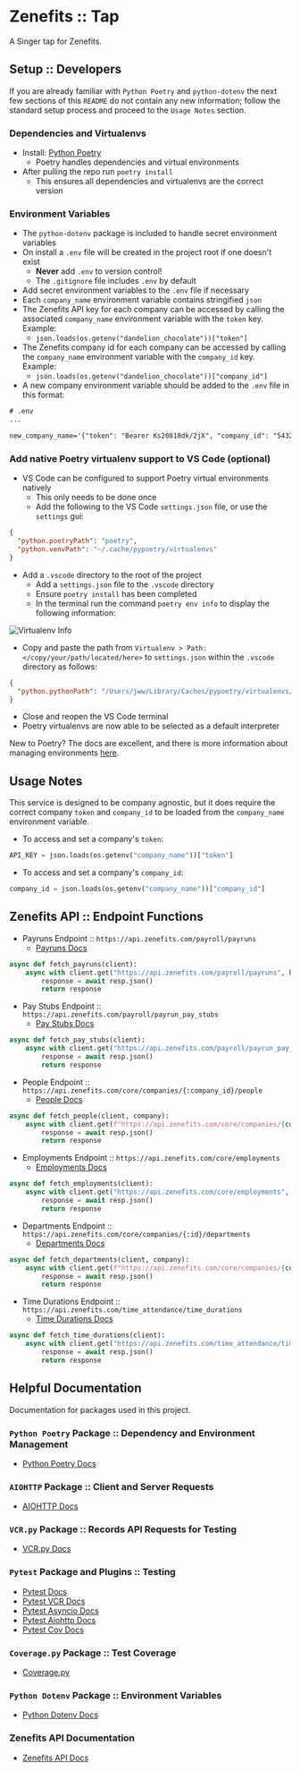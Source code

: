 # Zenefits :: Tap

A Singer tap for Zenefits.

## Setup :: Developers

If you are already familiar with `Python Poetry` and `python-dotenv` the next few sections of this `README` do not contain any new information; follow the standard setup process and proceed to the `Usage Notes` section.

### Dependencies and Virtualenvs

- Install: [Python Poetry](https://python-poetry.org/)
  - Poetry handles dependencies and virtual environments
- After pulling the repo run `poetry install`
  - This ensures all dependencies and virtualenvs are the correct version

### Environment Variables

- The `python-dotenv` package is included to handle secret environment variables
- On install a `.env` file will be created in the project root if one doesn't exist
  - **Never** add `.env` to version control!
  - The `.gitignore` file includes `.env` by default
- Add secret environment variables to the `.env` file if necessary
- Each `company_name` environment variable contains stringified `json`
- The Zenefits API key for each company can be accessed by calling the associated `company_name` environment variable with the `token` key. Example:
  - `json.loads(os.getenv("dandelion_chocolate"))["token"]`
- The Zenefits company id for each company can be accessed by calling the `company_name` environment variable with the `company_id` key. Example:
  - `json.loads(os.getenv("dandelion_chocolate"))["company_id"]`
- A new company environment variable should be added to the `.env` file in this format:

```txt
# .env
...

new_company_name='{"token": "Bearer Ks20818dk/2jX", "company_id": "54321"}'
```

### Add native Poetry virtualenv support to VS Code (optional)

- VS Code can be configured to support Poetry virtual environments natively
  - This only needs to be done once
  - Add the following to the VS Code `settings.json` file, or use the `settings` gui:

```json
{
  "python.poetryPath": "poetry",
  "python.venvPath": "~/.cache/pypoetry/virtualenvs"
}
```

- Add a `.vscode` directory to the root of the project
  - Add a `settings.json` file to the `.vscode` directory
  - Ensure `poetry install` has been completed
  - In the terminal run the command `poetry env info` to display the following information:

![Virtualenv Info](https://user-images.githubusercontent.com/10391857/94093631-e4b53480-fdda-11ea-8a97-d9f0dc40be65.png)

- Copy and paste the path from `Virtualenv > Path: </copy/your/path/located/here>` to `settings.json`
within the `.vscode` directory as follows:

```json
{
  "python.pythonPath": "/Users/jww/Library/Caches/pypoetry/virtualenvs/tap-zenefits-kHGAscWf-py3.8"
}
```

- Close and reopen the VS Code terminal
- Poetry virtualenvs are now able to be selected as a default interpreter

New to Poetry? The docs are excellent, and there is more information about
managing environments [here](https://python-poetry.org/docs/managing-environments/).

## Usage Notes

This service is designed to be company agnostic, but it does require the correct company `token` and `company_id` to be loaded from the `company_name` environment variable.

- To access and set a company's `token`:

```python
API_KEY = json.loads(os.getenv("company_name"))["token"]
```

- To access and set a company's `company_id`:

```python
company_id = json.loads(os.getenv("company_name"))["company_id"]
```

## Zenefits API :: Endpoint Functions

- Payruns Endpoint :: `https://api.zenefits.com/payroll/payruns`
  - [Payruns Docs](https://developers.zenefits.com/v1.0/docs/plt-zpayruns)

```python
async def fetch_payruns(client):
    async with client.get("https://api.zenefits.com/payroll/payruns", headers=headers) as resp:
        response = await resp.json()
        return response
```

- Pay Stubs Endpoint :: `https://api.zenefits.com/payroll/payrun_pay_stubs`
  - [Pay Stubs Docs](https://developers.zenefits.com/docs/payrun-pay-stubs)

```python
async def fetch_pay_stubs(client):
    async with client.get("https://api.zenefits.com/payroll/payrun_pay_stubs", headers=headers) as resp:
        response = await resp.json()
        return response
```

- People Endpoint :: `https://api.zenefits.com/core/companies/{:company_id}/people`
  - [People Docs](https://developers.zenefits.com/docs/people)

```python
async def fetch_people(client, company):
    async with client.get(f"https://api.zenefits.com/core/companies/{company}/people", headers=headers) as resp:
        response = await resp.json()
        return response
```

- Employments Endpoint :: `https://api.zenefits.com/core/employments`
  - [Employments Docs](https://developers.zenefits.com/docs/employment)

```python
async def fetch_employments(client):
    async with client.get("https://api.zenefits.com/core/employments", headers=headers) as resp:
        response = await resp.json()
        return response
```

- Departments Endpoint :: `https://api.zenefits.com/core/companies/{:id}/departments`
  - [Departments Docs](https://developers.zenefits.com/docs/department)

```python
async def fetch_departments(client, company):
    async with client.get(f"https://api.zenefits.com/core/companies/{company}/departments", headers=headers) as resp:
        response = await resp.json()
        return response
```

- Time Durations Endpoint :: `https://api.zenefits.com/time_attendance/time_durations`
  - [Time Durations Docs](https://developers.zenefits.com/docs/time-durations)

```python
async def fetch_time_durations(client):
    async with client.get("https://api.zenefits.com/time_attendance/time_durations", headers=headers) as resp:
        response = await resp.json()
        return response
```

## Helpful Documentation

Documentation for packages used in this project.

### `Python Poetry` Package :: Dependency and Environment Management

- [Python Poetry Docs](https://python-poetry.org/docs/)

### `AIOHTTP` Package :: Client and Server Requests

- [AIOHTTP Docs](https://docs.aiohttp.org/en/latest/index.html)

### `VCR.py` Package :: Records API Requests for Testing

- [VCR.py Docs](https://vcrpy.readthedocs.io/en/latest/)

### `Pytest` Package and Plugins :: Testing

- [Pytest Docs](https://docs.pytest.org/en/stable/index.html)
- [Pytest VCR Docs](https://pytest-vcr.readthedocs.io/en/latest/)
- [Pytest Asyncio Docs](https://pypi.org/project/pytest-asyncio/)
- [Pytest Aiohttp Docs](https://pypi.org/project/pytest-aiohttp/)
- [Pytest Cov Docs](https://pytest-cov.readthedocs.io/en/latest/readme.html)

### `Coverage.py` Package :: Test Coverage

- [Coverage.py](https://coverage.readthedocs.io/en/coverage-5.3/)

### `Python Dotenv` Package :: Environment Variables

- [Python Dotenv Docs](https://pypi.org/project/python-dotenv/)

### Zenefits API Documentation

- [Zenefits API Docs](https://developers.zenefits.com/docs/getting-started)

